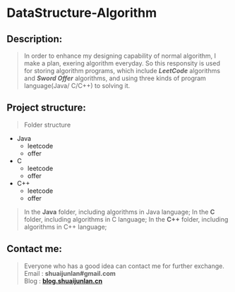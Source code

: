 # DataStructure-Algorithm
## Description:
> In order to enhance my designing capability of normal algorithm, I make a 
> plan, exering algorithm everyday. So this responsity is used for storing 
> algorithm programs, which include ___LeetCode___ algorithms and 
> ___Sword Offer___ algorithms, and using three kinds of program language(Java/
> C/C++) to solving it.

## Project structure:
> Folder structure

* Java
    * leetcode
    * offer
* C
    * leetcode
    * offer
* C++
    * leetcode
    * offer

> In the __Java__ folder, including algorithms in Java language;
> In the __C__ folder, including algorithms in C language;
> In the __C++__ folder, including algorithms in C++ language;


## Contact me:
> Everyone who has a good idea can contact me for further exchange.</br>
> Email : __shuaijunlan#gmail.com__ </br>
> Blog : 
> __[blog.shuaijunlan.cn](http://blog.shuaijunlan.cn "Junlan Shuai's Blog")__
